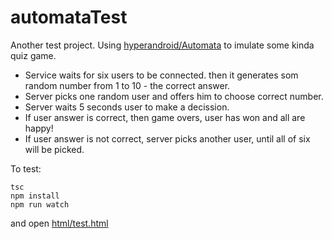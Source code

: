 # automataTest

Another test project. Using [hyperandroid/Automata](https://github.com/hyperandroid/Automata) to imulate some kinda quiz game.
- Service waits for six users to be connected. then it generates som random number from 1 to 10 - the correct answer. 
- Server picks one random user and offers him to choose correct number.
- Server waits 5 seconds user to make a decission.
- If user answer is correct, then game overs, user has won and all are happy!
- If user answer is not correct, server picks another user, until all of six will be picked.

To test:
```
tsc
npm install
npm run watch
```
and open 
[html/test.html](https://github.com/flour/automataTest/blob/master/html/test.html)
